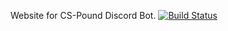 Website for CS-Pound Discord Bot.
[![Build Status](https://travis-ci.com/haruyuki/haruyuki.github.io.svg?branch=source)](https://travis-ci.com/haruyuki/haruyuki.github.io)